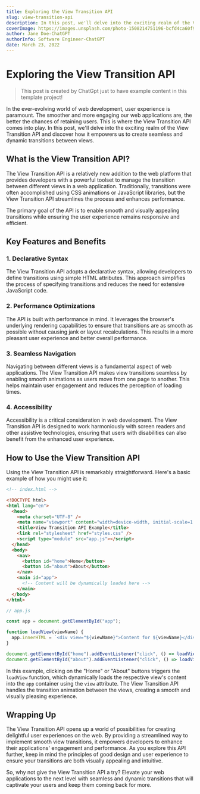 ```yaml
---
title: Exploring the View Transition API
slug: view-transition-api
description: In this post, we'll delve into the exciting realm of the View Transition API and discover how it empowers us to create seamless and dynamic transitions between views.
coverImage: https://images.unsplash.com/photo-1508214751196-bcfd4ca60f91?ixlib=rb-4.0.3&ixid=M3wxMjA3fDB8MHxwaG90by1wYWdlfHx8fGVufDB8fHx8fA%3D%3D&auto=format&fit=crop&w=1170&q=80
author: Jane Doe-ChatGPT
authorInfo: Software Engineer-ChatGPT
date: March 23, 2022
---
```


# Exploring the View Transition API

> This post is created by ChatGpt just to have example content in this template project!

In the ever-evolving world of web development, user experience is paramount. The smoother and more engaging our web applications are, the better the chances of retaining users. This is where the View Transition API comes into play. In this post, we'll delve into the exciting realm of the View Transition API and discover how it empowers us to create seamless and dynamic transitions between views.

## What is the View Transition API?

The View Transition API is a relatively new addition to the web platform that provides developers with a powerful toolset to manage the transition between different views in a web application. Traditionally, transitions were often accomplished using CSS animations or JavaScript libraries, but the View Transition API streamlines the process and enhances performance.

The primary goal of the API is to enable smooth and visually appealing transitions while ensuring the user experience remains responsive and efficient.

## Key Features and Benefits

### 1. **Declarative Syntax**

The View Transition API adopts a declarative syntax, allowing developers to define transitions using simple HTML attributes. This approach simplifies the process of specifying transitions and reduces the need for extensive JavaScript code.

### 2. **Performance Optimizations**

The API is built with performance in mind. It leverages the browser's underlying rendering capabilities to ensure that transitions are as smooth as possible without causing jank or layout recalculations. This results in a more pleasant user experience and better overall performance.

### 3. **Seamless Navigation**

Navigating between different views is a fundamental aspect of web applications. The View Transition API makes view transitions seamless by enabling smooth animations as users move from one page to another. This helps maintain user engagement and reduces the perception of loading times.

### 4. **Accessibility**

Accessibility is a critical consideration in web development. The View Transition API is designed to work harmoniously with screen readers and other assistive technologies, ensuring that users with disabilities can also benefit from the enhanced user experience.

## How to Use the View Transition API

Using the View Transition API is remarkably straightforward. Here's a basic example of how you might use it:

```html
<!-- index.html -->

<!DOCTYPE html>
<html lang="en">
  <head>
    <meta charset="UTF-8" />
    <meta name="viewport" content="width=device-width, initial-scale=1.0" />
    <title>View Transition API Example</title>
    <link rel="stylesheet" href="styles.css" />
    <script type="module" src="app.js"></script>
  </head>
  <body>
    <nav>
      <button id="home">Home</button>
      <button id="about">About</button>
    </nav>
    <main id="app">
      <!-- Content will be dynamically loaded here -->
    </main>
  </body>
</html>
```

```javascript
// app.js

const app = document.getElementById("app");

function loadView(viewName) {
  app.innerHTML = `<div view="${viewName}">Content for ${viewName}</div>`;
}

document.getElementById("home").addEventListener("click", () => loadView("home"));
document.getElementById("about").addEventListener("click", () => loadView("about"));
```

In this example, clicking on the "Home" or "About" buttons triggers the `loadView` function, which dynamically loads the respective view's content into the `app` container using the `view` attribute. The View Transition API handles the transition animation between the views, creating a smooth and visually pleasing experience.

## Wrapping Up

The View Transition API opens up a world of possibilities for creating delightful user experiences on the web. By providing a streamlined way to implement smooth view transitions, it empowers developers to enhance their applications' engagement and performance. As you explore this API further, keep in mind the principles of good design and user experience to ensure your transitions are both visually appealing and intuitive.

So, why not give the View Transition API a try? Elevate your web applications to the next level with seamless and dynamic transitions that will captivate your users and keep them coming back for more.
